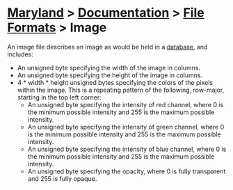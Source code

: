 # [Maryland](../../readme.md) > [Documentation](../readme.md) > [File Formats](./readme.md) > Image

An image file describes an image as would be held in a [database](../architecture/database.md), and includes:

- An unsigned byte specifying the width of the image in columns.
- An unsigned byte specifying the height of the image in columns.
- 4 * width * height unsigned bytes specifying the colors of the pixels within the image.  This is a repeating pattern of the following, row-major, starting in the top left corner:
  - An unsigned byte specifying the intensity of red channel, where 0 is the minimum possible intensity and 255 is the maximum possible intensity.
  - An unsigned byte specifying the intensity of green channel, where 0 is the minimum possible intensity and 255 is the maximum possible intensity.
  - An unsigned byte specifying the intensity of blue channel, where 0 is the minimum possible intensity and 255 is the maximum possible intensity.
  - An unsigned byte specifying the opacity, where 0 is fully transparent and 255 is fully opaque.
